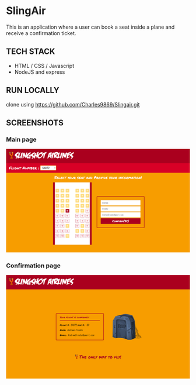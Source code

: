 # SlingAir

This is an application where a user can book a seat inside a plane and receive a confirmation ticket.

## TECH STACK

- HTML / CSS / Javascript
- NodeJS and express

## RUN LOCALLY

clone using https://github.com/Charles9869/Slingair.git

## SCREENSHOTS

### Main page

![image](./screenshots/main.png)

### Confirmation page

![image](./screenshots/confirmation.png)
